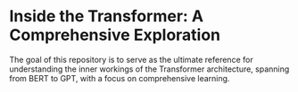 # Inside the Transformer: A Comprehensive Exploration

The goal of this repository is to serve as the ultimate reference for understanding the inner workings of the Transformer architecture, spanning from BERT to GPT, with a focus on comprehensive learning.


